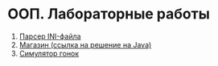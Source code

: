 # ООП. Лабораторные работы

1. [Парсер INI-файла](IniParser)
2. [Магазин (ссылка на решение на Java)](https://github.com/kuzznya/oop-labs)
3. [Симулятор гонок](RaceSimulator)
